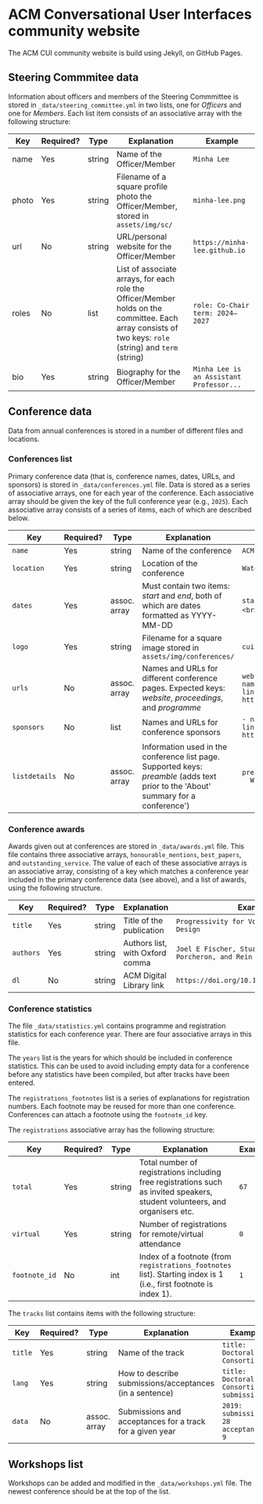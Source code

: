 # ACM Conversational User Interfaces community website

The ACM CUI community website is build using Jekyll, on GitHub Pages.

## Steering Commmitee data

Information about officers and members of the Steering Commmittee is stored in `_data/steering_committee.yml` in two lists, one for _Officers_ and one for _Members_. Each list item consists of an associative array with the following structure:

| **Key** | **Required?** | **Type** | **Explanation**                                                                                                                                         | **Example**                              |
|---------|---------------|----------|---------------------------------------------------------------------------------------------------------------------------------------------------------|------------------------------------------|
| name    | Yes           | string   | Name of the Officer/Member                                                                                                                              | `Minha Lee`                              |
| photo   | Yes           | string   | Filename of a square profile photo the Officer/Member, stored in `assets/img/sc/`                                                                       | `minha-lee.png`                          |
| url     | No            | string   | URL/personal website for the Officer/Member                                                                                                             | `https://minha-lee.github.io`            |
| roles   | No            | list     | List of associate arrays, for each role the Officer/Member holds on the committee. Each array consists of two keys: `role` (string) and `term` (string) | `role: Co-Chair`<br>`term: 2024–2027`    |
| bio     | Yes           | string   | Biography for the Officer/Member                                                                                                                        | `Minha Lee is an Assistant Professor...` |

## Conference data

Data from annual conferences is stored in a number of different files and locations.

### Conferences list

Primary conference data (that is, conference names, dates, URLs, and sponsors) is stored in `_data/conferences.yml` file. Data is stored as a series of associative arrays, one for each year of the conference. Each associative array should be given the key of the full conference year (e.g., `2025`). Each associative array consists of a series of items, each of which are described below.

| **Key**       | **Required?** | **Type**      | **Explanation**                                                                                                                     | **Example**                                                        |
|---------------|---------------|---------------|-------------------------------------------------------------------------------------------------------------------------------------|--------------------------------------------------------------|
| `name`        | Yes           | string        | Name of the conference                                                                                                              | `ACM CUI 2025`                                                     |
| `location`    | Yes           | string        | Location of the conference                                                                                                          | `Waterloo, ON, Canada`                                             |
| `dates`       | Yes           | assoc. array  | Must contain two items:  _start_ and _end_, both of which are dates formatted as YYYY-MM-DD                                         | `start: 2025-07-08 <br>`end: 2025-07-10`                                |
| `logo`        | Yes           | string        | Filename for a square image stored in `assets/img/conferences/`                                                                     | `cui2025.png`                                                      |
| `urls`        | No            | assoc. array  | Names and URLs for different conference pages. Expected keys: _website_, _proceedings_, and _programme_                             | `website:`<br>`name: Website`<br>`link: https://cui.acm.org/2025/` |
| `sponsors`    | No            | list          | Names and URLs for conference sponsors                                                                                              | `- name: SIGCHI`<br>`link: https://www.sigchi.org/`                |
| `listdetails` | No            | assoc. array  | Information used in the conference list page. Supported keys: _preamble_ (adds text prior to the 'About' summary for a conference') | `preamble: >`<br>`  Where it all began!`                           |

### Conference awards

Awards given out at conferences are stored in `_data/awards.yml` file. This file contains three associative arrays, `honourable_mentions`, `best_papers`, and `outstanding_service`. The value of each of these associative arrays is an associative array, consisting of a key which matches a conference year included in the primary conference data (see above), and a list of awards, using the following structure.

| **Key**   | **Required?** | **Type** | **Explanation**                 | **Example**                                                           |
|-----------|---------------|----------|---------------------------------|-----------------------------------------------------------------------|
| `title`   | Yes           | string   | Title of the publication        | `Progressivity for Voice Interface Design`                            |
| `authors` | Yes           | string   | Authors list, with Oxford comma | `Joel E Fischer, Stuart Reeves, Martin Porcheron, and Rein Sikveland` |
| `dl`      | No            | string   | ACM Digital Library link        | `https://doi.org/10.1145/3342775.3342788`                             |

### Conference statistics

The file `_data/statistics.yml` contains programme and registration statistics for each conference year. There are four associative arrays in this file.

The `years` list is the years for which should be included in conference statistics. This can be used to avoid including empty data for a conference before any statistics have been compiled, but after tracks have been entered.

The `registrations_footnotes` list is a series of explanations for registration numbers. Each footnote may be reused for more than one conference. Conferences can attach a footnote using the `footnote_id` key.

The `registrations` associative array has the following structure:

| **Key**       | **Required?** | **Type** | **Explanation**                                                                                                              | **Example** |
|---------------|---------------|----------|------------------------------------------------------------------------------------------------------------------------------|-------------|
| `total`       | Yes           | string   | Total number of registrations including free registrations such as invited speakers, student volunteers, and organisers etc. | `67`        |
| `virtual`     | Yes           | string   | Number of registrations for remote/virtual attendance                                                                        | `0`         |
| `footnote_id` | No            | int      | Index of a footnote (from `registrations_footnotes` list). Starting index is 1 (i.e., first footnote is index 1).            | `1`         |

The `tracks` list contains items with the following structure:

| **Key**    | **Required?** | **Type**     | **Explanation**                                          | **Example**                                      |
|------------|---------------|--------------|----------------------------------------------------------|--------------------------------------------------|
| `title`    | Yes           | string       | Name of the track                                        | `title: Doctoral Consortium`                     |
| `lang`     | Yes           | string       | How to describe submissions/acceptances (in a sentence)  | `title: Doctoral Consortium submissions`         |
| `data`     | No            | assoc. array | Submissions and acceptances for a track for a given year | `2019:`<br>`submissions: 28`<br>`acceptances: 9` |


## Workshops list

Workshops can be added and modified in the `_data/workshops.yml` file. The newest conference should be at the top of the list.